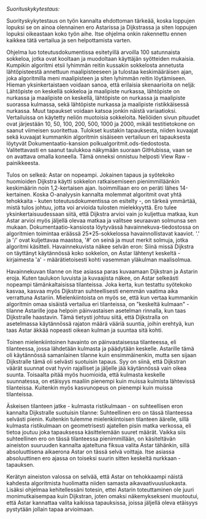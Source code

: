 *Suorituskykytestaus:* 

Suorityskykytestaus on työn kannalta ehdottoman tärkeää, koska loppujen lopuksi se on ainoa olennainen ero Astarissa ja Dijkstrassa ja siten loppujen lopuksi oikeastaan koko työn aihe. Itse ohjelma onkin rakennettu ennen kaikkea tätä vertailua ja sen helpottamista varten.

Ohjelma luo toteutusdokumentissa esitetyillä arvoilla 100 satunnaista sokkeloa, jotka ovat kooltaan ja muodoltaan käyttäjän syötteiden mukaisia. Kumpikin algoritmi etsii lyhimmän reitin kussakin sokkelosta annetusta lähtöpisteestä annettuun maalipisteeseen ja tulostaa keskimääräisen ajan, joka algoritmilla meni maalipisteen ja siten lyhimmän reitin löytämiseen. Hieman yksinkertaistaen voidaan sanoa, että erilaisia skenaarioita on neljä: Lähtöpiste on keskellä sokkeloa ja maalipiste nurkassa, lähtöpiste on nurkassa ja maalipiste on keskellä, lähtöpiste on nurkassa ja maalipiste suorassa kulmassa, sekä lähtöpiste nurkassa ja maalipiste ristikkäisessä nurkassa. Muut tapaukset voidaan katsoa jonkin näistä variaatioksi. Vertailuissa on käytetty neliön muotoisia sokkeloita. Neliöiden sivun pituudet ovat järjestään 10, 50, 100, 200, 500, 1000 ja 2000, mikäli testitietokone on saanut viimeisen suoritettua. Tulokset kustakin tapauksesta, niiden kuvaajat sekä kuvaajat kummankin algoritmin sisäiseen vertailuun eri tapauksesta löytyvät Dokumentaatio-kansion polkualgoritmit.ods-tiedostosta. Valitettavasti en saanut taulukkoa näkymään suoraan GitHubissa, vaan se on avattava omalla koneella. Tämä onneksi onnistuu helposti View Raw -painikkeesta.

Tulos on selkeä: Astar on nopeampi. Jokainen tapaus ja syötekoko huomioiden Dijkstra käytti sokkelon ratkaisemiseen pienimmilläänkin keskimäärin noin 1,2-kertaisen ajan. Isoimmillaan ero on peräti lähes 14-kertainen. Koska O-analyysin kannalta molemmat algoritmit ovat yhtä tehokkaita - kuten toteutusdokumentissa on esitelty -, on tärkeä ymmärtää, mistä tulos johtuu, jotta voi arvioida tulosten mielekkyyttä. Ero tulee yksinkertaisuudessaan siitä, että Dijkstra arvioi vain jo kuljettua matkaa, kun Astar arvioi myös jäljellä olevaa matkaa ja valitsee seuraavan solmunsa sen mukaan. Dokumentaatio-kansiosta löytyvässä havainnekuva-tiedostossa on algoritmien toimintaa eräässä 25*25-sokkelossa havainnollistavat kaaviot. '.' ja '/' ovat kuljettavaa maastoa, '#' on seinä ja muut merkit solmuja, jotka algoritmi käsitteli. Havainnekuvista näkee selvän eron: Siinä missä Dijkstra on täyttänyt käytännössä koko sokkelon, on Astar lähtenyt keskeltä - kirjaimesta 'a' - määrätietoisesti kohti vasemman yläkulman maalisolmua.

Havainnekuvan tilanne on itse asiassa paras kuvaamaan Dijkstran ja Astarin eroja. Kuten taulukon luvuista ja kuvaajista näkee, on Astar selkeästi nopeampi tämänkaltaisissa tilanteissa. Joka kerta, kun testattu syötekoko kasvaa, kasvaa myös Dijkstran suhteellisesti enemmän vaatima aika verrattuna Astariin. Mielenkiintoista on myös se, että kun vertaa kummankin algoritmin omaa sisäistä vertailua eri tilanteissa, on "keskeltä kulmaan" -tilanne Astarille jopa helpoin päinvastaisen asetelman rinnalla, kun taas Dijkstralle haastavin. Tämä tietysti johtuu siitä, että Dijkstralla on asetelmassa käytännössä rajaton määrä vääriä suuntia, joihin erehtyä, kun taas Astar äkkää nopeasti oikean kulman ja suuntaa sitä kohti.

Toinen mielenkiintoinen havainto on päinvastaisessa tilanteessa, eli tilanteessa, jossa lähdetään kulmasta ja päädytään keskelle. Astarille tämä oli käytännössä samanlainen tilanne kuin ensimmäinenkin, mutta sen sijaan Dijkstralle tämä oli selvästi suotuisin tapaus. Syy on siinä, että Dijkstran väärät suunnat ovat hyvin rajalliset ja jäljelle jää käytännössä vain oikea suunta. Toisaalta pitää myös huomioida, että kulmasta keskelle suunnatessa, on etäisyys maaliin pienempi kuin muissa kulmista lähtevissä tilanteissa. Kuitenkin myös kasvunopeus on pienempi kuin muissa tilanteissa.

Äskeisen tilanteen jatke - kulmasta ristikulmaan - on suhteellisen eron kannalta Dijkstralle suotuisin tilanne: Suhteellinen ero on tässä tilanteessa selvästi pienin. Kuitenkin tulemme mielenkiintoisen tilanteen äärelle, sillä kulmasta ristikulmaan on geometrisesti ajatellen pisin matka verkossa, eli tietoa joutuu joka tapauksessa käsittelemään suuret määrät. Vaikka siis suhteellinen ero on tässä tilanteessa pienimmillään, on käsiteltävän aineiston suuruuden kannalta ajateltuna fiksua valita Astar tähänkin, sillä absoluuttisena aikaerona Astar on tässä selvä voittaja. Itse asiassa absoluuttinen ero ajassa on toiseksi suurin sitten keskeltä nurkkaan -tapauksen.

Kerätyn aineiston valossa on selvää, että Astar on tehokkaampi näistä kahdesta algoritmista huolimatta niiden samasta aikavaativuusluokasta. Lisäksi ohjelmaa kehitellessäni totesin, ettei Astarin toteuttaminen ole juuri monimutkaisempaa kuin Dijkstran, joten omaksi näkemyksekseni muotoutui, että Astar kannattaa valita kaikissa tapauksissa, joissa jäljellä oleva etäisyys pystytään jollain tapaa arvioimaan.
